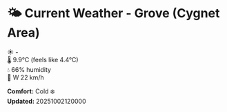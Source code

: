 # 🌤️ Current Weather - Grove (Cygnet Area)

☀️ **-**  
🌡️ 9.9°C (feels like 4.4°C)  
💧 66% humidity  
💨 W 22 km/h  

**Comfort:** Cold ❄️  
**Updated:** 20251002120000
